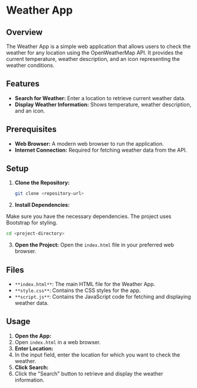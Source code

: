 # Weather App

## Overview

The Weather App is a simple web application that allows users to check the weather for any location using the OpenWeatherMap API. It provides the current temperature, weather description, and an icon representing the weather conditions.

## Features

- **Search for Weather:** Enter a location to retrieve current weather data.
- **Display Weather Information:** Shows temperature, weather description, and an icon.

## Prerequisites

- **Web Browser:** A modern web browser to run the application.
- **Internet Connection:** Required for fetching weather data from the API.

## Setup

1. **Clone the Repository:**

   ```bash
   git clone <repository-url>
2. **Install Dependencies:**

Make sure you have the necessary dependencies. The project uses Bootstrap for styling.
```bash
cd <project-directory>
```
3. **Open the Project:**
       Open the `index.html` file in your preferred web browser.
## Files

*   `**index.html**`: The main HTML file for the Weather App.
*   `**style.css**`: Contains the CSS styles for the app.
*   `**script.js**`: Contains the JavaScript code for fetching and displaying weather data.

## Usage

1.  **Open the App:**
2.  Open `index.html` in a web browser.
3.  **Enter Location:**
4.  In the input field, enter the location for which you want to check the weather.
5.  **Click Search:**
6.  Click the "Search" button to retrieve and display the weather information.
